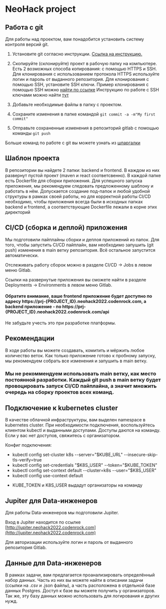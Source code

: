 # NeoHack project

## Работа с git

Для работы над проектом, вам понадобится установить систему контроля версий git.

1. Установите git согласно инструкции. [Ссылка на инструкцию.](https://git-scm.com/book/ru/v2/%D0%92%D0%B2%D0%B5%D0%B4%D0%B5%D0%BD%D0%B8%D0%B5-%D0%A3%D1%81%D1%82%D0%B0%D0%BD%D0%BE%D0%B2%D0%BA%D0%B0-Git)

2. Скопируйте (склонируйте) проект в рабочую папку на компьютере. Есть 2 возможных способа копирования: с помощью HTTPS и SSH. Для клонирования с использованием протокола HTTPS используйте логин и пароль от выданного репозитория. Для клонирования с помощью SSH, установите SSH ключи. 
Пример клонирования с помощью SSH можно [найти по ссылке](https://itisgood.ru/2021/10/14/kak-klonirovat-git-repozitorij-v-opredelennuju-papku/)
Инструкцию по работе с SSH ключами можно найти [тут](https://docs.gitlab.com/ee/user/ssh.html#generate-an-ssh-key-pair)

3. Добавьте необходимые файлы в папку с проектом.

4. Сохраните изменения в папке командой `git commit -a -m"My first commit"`

5. Отправьте сохраненные изменения в репозиторий gitlab с помощью команды `git push`

Больше команд по работе с git вы можете узнать из [шпаргалки](https://training.github.com/downloads/ru/github-git-cheat-sheet/) 

## Шаблон проекта

В репозитории вы найдете 2 папки: backend и frontend. В каждом из них развернут пустой проект (maven и react соответсвенно). В каждой папке есть Dockerfile для сборки приложения. Для успешного запуска приложения, мы рекомендуем следовать предложенному шаблону и работать в нём. Допускается создание под-папок и любой удобной структуры в рамках своей работы, но для корректной работы CI/CD необходимо, чтобы приложения всегда были в исходных папках backend и frontend, а соответствующие Dockerfile лежали в корне этих директорий

## CI/CD (сборка и деплой) приложения

Мы подготовили пайплайны сборки и деплоя приложений из папок. Для того, чтобы запустить CI/CD пайплайн, вам необходимо запушить (git push) изменения в main ветку репозитория. Всё остальное запустится автоматически.

Отслеживать работу сборок можно в разделе CI/CD -> Jobs в левом меню Gitlab.

Ссылки на развернутые приложения вы сможете найти в разделе Deployments -> Environments в левом меню Gitlab.

#### Обратите внимание, ваше frontend приложение будет доступно по адресу https://prj-{PROJECT_ID}.neohack2022.codenrock.com, а backend приложение - по https://prj-{PROJECT_ID}.neohack2022.codenrock.com/api

Не забудьте учесть это при разработке платформы.

## Рекомендации

В ходе работы вы можете создавать, комитить и мёржить любое количество веток. Как только приложение готово к пробному запуску, мы рекомендуем собрать все изменения и запушить в main ветку.

### Мы не рекоммендуем использовать main ветку, как место постоянной разработки. Каждый git push в main ветку будет провоцировать запуск CI/CD пайплайна, а значит множить очередь на сборку проектов всех команд.

## Подключение к kubernetes cluster

В качестве облачной инфраструктуры, вам выделен namespace в kubernetes cluster. При необходимости подключения, воспользуйтесь клиентом kubectl и выданными доступами. Доступы даются на команду. Если у вас нет доступов, свяжитесь с организатором.

Конфиг подключения:
- kubectl config set-cluster k8s --server="$KUBE_URL" --insecure-skip-tls-verify=true
- kubectl config set-credentials "$K8S_USER" --token="$KUBE_TOKEN"
- kubectl config set-context default --cluster=k8s --user="$K8S_USER"
- kubectl config use-context default

* KUBE_TOKEN и K8S_USER выдадут организаторы на команду

## Jupiter для Data-инженеров

Для работы Data-инженеров мы подготовили Jupiter.

Вход в  Jupiter находится по ссылке [http://jupiter.neohack2022.codenrock.com](http://jupiter.neohack2022.codenrock.com)

Для авторизации используйте логин и пароль от выданного репозитория Gitlab.

## Данные для Data-инженеров

В рамках задачи, вам предлагается проанализировать определённый набор данных. Часть из них вы можете найти в описании задачи (ссылки на .csv и .json файлы), а часть расположена в отдельной базе данных Postgres. Доступ к базе вы можете получить у организаторов. Так же, эту базу данных можно использовать для логирования и других нужд.
